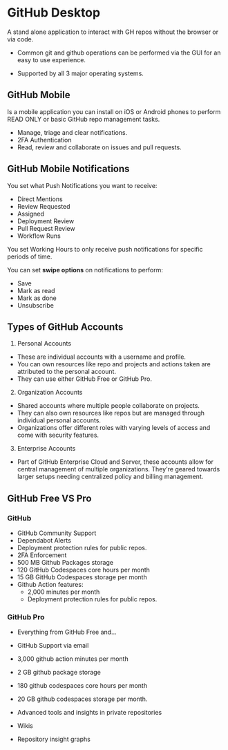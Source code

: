 # GitHub Desktop

A stand alone application to interact with GH repos without the browser or via code.

- Common git and github operations can be performed via the GUI for an easy to use experience.

- Supported by all 3 major operating systems.

## GitHub Mobile

Is a mobile application you can install on iOS or Android phones to perform READ ONLY or basic GitHub repo management tasks.

- Manage, triage and clear notifications.
- 2FA Authentication
- Read, review and collaborate on issues and pull requests.

## GitHub Mobile Notifications

You set what Push Notifications you want to receive:

- Direct Mentions
- Review Requested
- Assigned
- Deployment Review
- Pull Request Review
- Workflow Runs

You set Working Hours to only receive push notifications for specific periods of time.

You can set **swipe options** on notifications to perform:

- Save
- Mark as read
- Mark as done
- Unsubscribe

## Types of GitHub Accounts

1. Personal Accounts

- These are individual accounts with a username and profile.
- You can own resources like repo and projects and actions taken are attributed to the personal account.
- They can use either GitHub Free or GitHub Pro.

2. Organization Accounts

- Shared accounts where multiple people collaborate on projects.
- They can also own resources like repos but are managed through individual personal accounts.
- Organizations offer different roles with varying levels of access and come with security features.

3. Enterprise Accounts

- Part of GitHub Enterprise Cloud and Server, these accounts allow for central management of multiple organizations. They're geared towards larger setups needing centralized policy and billing management.


## GitHub Free VS Pro

### GitHub

- GitHub Community Support
- Dependabot Alerts
- Deployment protection rules for public repos.
- 2FA Enforcement
- 500 MB Github Packages storage
- 120 GitHub Codespaces core hours per month
- 15 GB GitHub Codespaces storage per month
- Github Action features:
  - 2,000 minutes per month
  - Deployment protection rules for public repos.

### GitHub Pro

- Everything from GitHub Free and...

- GitHub Support via email
- 3,000 github action minutes per month
- 2 GB github package storage
- 180 github codespaces core hours per month
- 20 GB github codespaces storage per month.
- Advanced tools and insights in private repositories
- Wikis
- Repository insight graphs